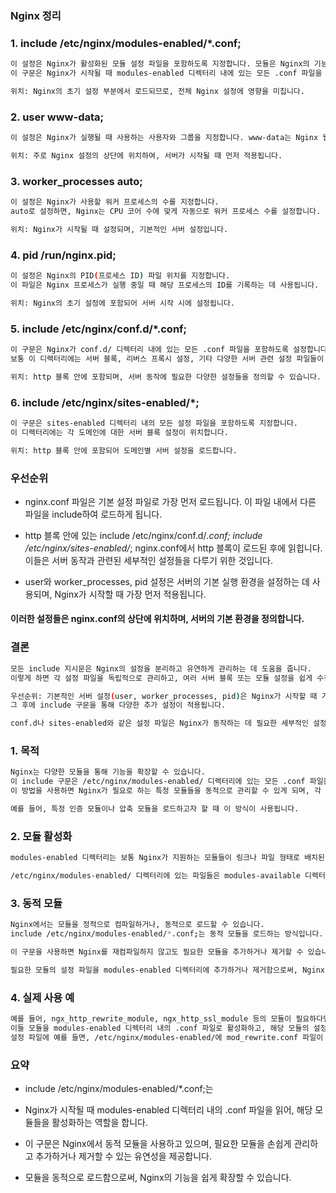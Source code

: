 
### Nginx 정리

### 1. include /etc/nginx/modules-enabled/*.conf;
```bash
이 설정은 Nginx가 활성화된 모듈 설정 파일을 포함하도록 지정합니다. 모듈은 Nginx의 기능을 확장하는 데 사용됩니다.
이 구문은 Nginx가 시작될 때 modules-enabled 디렉터리 내에 있는 모든 .conf 파일을 로드하여 활성화합니다.

위치: Nginx의 초기 설정 부분에서 로드되므로, 전체 Nginx 설정에 영향을 미칩니다.
```

### 2. user www-data;
```bash
이 설정은 Nginx가 실행될 때 사용하는 사용자와 그룹을 지정합니다. www-data는 Nginx 웹 서버 프로세스가 사용하는 기본 사용자입니다.

위치: 주로 Nginx 설정의 상단에 위치하여, 서버가 시작될 때 먼저 적용됩니다.
```

### 3. worker_processes auto;
```bash
이 설정은 Nginx가 사용할 워커 프로세스의 수를 지정합니다.
auto로 설정하면, Nginx는 CPU 코어 수에 맞게 자동으로 워커 프로세스 수를 설정합니다.

위치: Nginx가 시작될 때 설정되며, 기본적인 서버 설정입니다.
```
### 4. pid /run/nginx.pid;
```bash
이 설정은 Nginx의 PID(프로세스 ID) 파일 위치를 지정합니다.
이 파일은 Nginx 프로세스가 실행 중일 때 해당 프로세스의 ID를 기록하는 데 사용됩니다.

위치: Nginx의 초기 설정에 포함되어 서버 시작 시에 설정됩니다.
```
### 5. include /etc/nginx/conf.d/*.conf;
```bash
이 구문은 Nginx가 conf.d/ 디렉터리 내에 있는 모든 .conf 파일을 포함하도록 설정합니다.
보통 이 디렉터리에는 서버 블록, 리버스 프록시 설정, 기타 다양한 서버 관련 설정 파일들이 포함됩니다.

위치: http 블록 안에 포함되며, 서버 동작에 필요한 다양한 설정들을 정의할 수 있습니다.
```

### 6. include /etc/nginx/sites-enabled/*;
```bash
이 구문은 sites-enabled 디렉터리 내의 모든 설정 파일을 포함하도록 지정합니다.
이 디렉터리에는 각 도메인에 대한 서버 블록 설정이 위치합니다.

위치: http 블록 안에 포함되어 도메인별 서버 설정을 로드합니다.
```

### 우선순위

- nginx.conf 파일은 기본 설정 파일로 가장 먼저 로드됩니다. 이 파일 내에서 다른 파일을 include하여 로드하게 됩니다.
- http 블록 안에 있는 include /etc/nginx/conf.d/*.conf;  include /etc/nginx/sites-enabled/*; nginx.conf에서 http 블록이 로드된 후에 읽힙니다.
이들은 서버 동작과 관련된 세부적인 설정들을 다루기 위한 것입니다.

- user와 worker_processes, pid 설정은 서버의 기본 실행 환경을 설정하는 데 사용되며, Nginx가 시작할 때 가장 먼저 적용됩니다.

#### 이러한 설정들은 nginx.conf의 상단에 위치하며, 서버의 기본 환경을 정의합니다.

### 결론

```bash
모든 include 지시문은 Nginx의 설정을 분리하고 유연하게 관리하는 데 도움을 줍니다.
이렇게 하면 각 설정 파일을 독립적으로 관리하고, 여러 서버 블록 또는 모듈 설정을 쉽게 수정할 수 있습니다.

우선순위: 기본적인 서버 설정(user, worker_processes, pid)은 Nginx가 시작할 때 가장 먼저 읽고 적용되며,
그 후에 include 구문을 통해 다양한 추가 설정이 적용됩니다.

conf.d나 sites-enabled와 같은 설정 파일은 Nginx가 동작하는 데 필요한 세부적인 설정을 정의합니다.

```


### 1. 목적

```bash
Nginx는 다양한 모듈을 통해 기능을 확장할 수 있습니다.
이 include 구문은 /etc/nginx/modules-enabled/ 디렉터리에 있는 모든 .conf 파일을 로드하여, 해당 모듈들을 활성화하는 역할을 합니다.
이 방법을 사용하면 Nginx가 필요로 하는 특정 모듈들을 동적으로 관리할 수 있게 되며, 각 모듈은 .conf 파일을 통해 활성화됩니다.

예를 들어, 특정 인증 모듈이나 압축 모듈을 로드하고자 할 때 이 방식이 사용됩니다.
```
### 2. 모듈 활성화

```bash
modules-enabled 디렉터리는 보통 Nginx가 지원하는 모듈들이 링크나 파일 형태로 배치된 디렉터리입니다. 이 디렉터리에 있는 .conf 파일을 포함하여, Nginx가 시작될 때 이 모듈들이 자동으로 활성화됩니다.

/etc/nginx/modules-enabled/ 디렉터리에 있는 파일들은 modules-available 디렉터리에 있는 모듈들을 활성화할 수 있도록 심볼릭 링크로 연결된 경우가 많습니다.
```
### 3. 동적 모듈

```bash
Nginx에서는 모듈을 정적으로 컴파일하거나, 동적으로 로드할 수 있습니다.
include /etc/nginx/modules-enabled/*.conf;는 동적 모듈을 로드하는 방식입니다.

이 구문을 사용하면 Nginx를 재컴파일하지 않고도 필요한 모듈을 추가하거나 제거할 수 있습니다.

필요한 모듈의 설정 파일을 modules-enabled 디렉터리에 추가하거나 제거함으로써, Nginx 설정을 유연하게 관리할 수 있습니다.
```
### 4. 실제 사용 예

```bash
예를 들어, ngx_http_rewrite_module, ngx_http_ssl_module 등의 모듈이 필요하다면,
이들 모듈을 modules-enabled 디렉터리 내의 .conf 파일로 활성화하고, 해당 모듈의 설정을 포함할 수 있습니다.
설정 파일에 예를 들면, /etc/nginx/modules-enabled/에 mod_rewrite.conf 파일이 있을 경우, Nginx는 이 파일을 읽고 관련된 모듈을 로드하여 사용합니다.
```
### 요약

- include /etc/nginx/modules-enabled/*.conf;는
- Nginx가 시작될 때 modules-enabled 디렉터리 내의 .conf 파일을 읽어, 해당 모듈들을 활성화하는 역할을 합니다.

- 이 구문은 Nginx에서 동적 모듈을 사용하고 있으며, 필요한 모듈을 손쉽게 관리하고 추가하거나 제거할 수 있는 유연성을 제공합니다.
- 모듈을 동적으로 로드함으로써, Nginx의 기능을 쉽게 확장할 수 있습니다.
